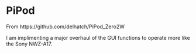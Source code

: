 # PiPod
<p>From https://github.com/delhatch/PiPod_Zero2W</p>
<p>I am implimenting a major overhaul of the GUI functions to operate more like the Sony NWZ-A17.</p>
